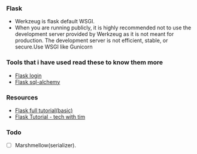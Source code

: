 ### Flask
* Werkzeug is flask default WSGI.
* When you are running publicly, it is highly recommended not to use the development server provided by Werkzeug as it is not meant for production. The development server is not efficient, stable, or secure.Use WSGI like Gunicorn


### Tools that i have used read these to know them more
* [Flask login](https://flask-login.readthedocs.io/en/latest/)
* [Flask sql-alchemy](https://flask-sqlalchemy.palletsprojects.com/en/3.0.x/)

### Resources
* [Flask full tutorial(basic)](https://www.youtube.com/watch?v=Z1RJmh_OqeA)
* [Flask Tutorial - tech with tim](https://www.youtube.com/watch?v=dam0GPOAvVI)

### Todo
- [ ] Marshmellow(serializer).
